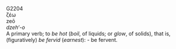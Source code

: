<body>
  <p>G2204<br>  ζέω  <br> zeō  <br><i>dzeh‘-o </i><br>A primary verb; to <i>be</i> <i>hot</i> (<i>boil</i>, of liquids; or <i>glow</i>, of solids), that is, (figuratively) <i>be</i> <i>fervid</i> (<i>earnest</i>): - be fervent.<br></p>
 </body>